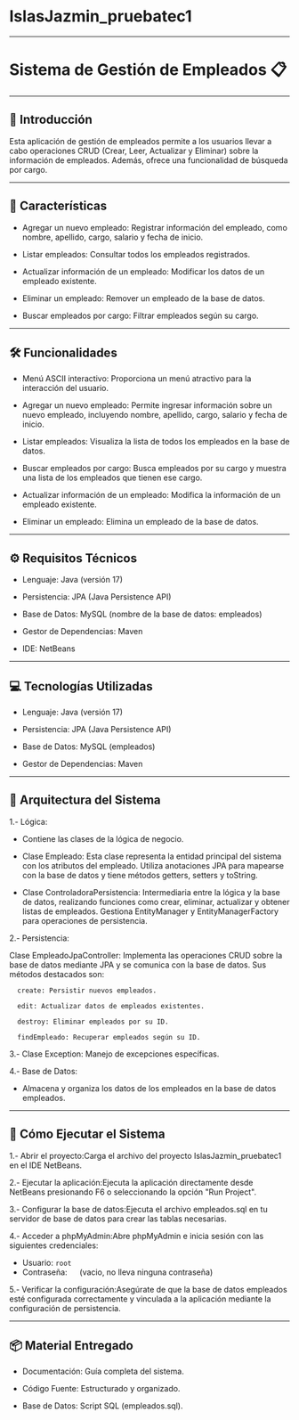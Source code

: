 # IslasJazmin_pruebatec1
---
# Sistema de Gestión de Empleados 📋

---
## 🌟 **Introducción**
Esta aplicación de gestión de empleados permite a los usuarios llevar a cabo operaciones CRUD (Crear, Leer, Actualizar y Eliminar) sobre la información de empleados. Además, ofrece una funcionalidad de búsqueda por cargo.

---
## 🎯 **Características**

- Agregar un nuevo empleado: Registrar información del empleado, como nombre, apellido, cargo, salario y fecha de inicio.

- Listar empleados: Consultar todos los empleados registrados.

- Actualizar información de un empleado: Modificar los datos de un empleado existente.

- Eliminar un empleado: Remover un empleado de la base de datos.

- Buscar empleados por cargo: Filtrar empleados según su cargo.

---
## 🛠️ **Funcionalidades**

- Menú ASCII interactivo: Proporciona un menú atractivo para la interacción del usuario.

- Agregar un nuevo empleado: Permite ingresar información sobre un nuevo empleado, incluyendo nombre, apellido, cargo, salario y fecha de inicio.

- Listar empleados: Visualiza la lista de todos los empleados en la base de datos.

- Buscar empleados por cargo: Busca empleados por su cargo y muestra una lista de los empleados que tienen ese cargo.

- Actualizar información de un empleado: Modifica la información de un empleado existente.

- Eliminar un empleado: Elimina un empleado de la base de datos.

---
## ⚙️ **Requisitos Técnicos**
- Lenguaje: Java (versión 17)

- Persistencia: JPA (Java Persistence API)

- Base de Datos: MySQL (nombre de la base de datos: empleados)

- Gestor de Dependencias: Maven

- IDE: NetBeans

---
## 💻 **Tecnologías Utilizadas**
- Lenguaje: Java (versión 17)

- Persistencia: JPA (Java Persistence API)

- Base de Datos: MySQL (empleados)

- Gestor de Dependencias: Maven

---
## 🔄 **Arquitectura del Sistema**

1.- Lógica:

- Contiene las clases de la lógica de negocio.

- Clase Empleado: Esta clase representa la entidad principal del sistema con los atributos del empleado. Utiliza anotaciones JPA para mapearse con la base de datos y tiene métodos getters, setters y toString.

- Clase ControladoraPersistencia: Intermediaria entre la lógica y la base de datos, realizando funciones como crear, eliminar, actualizar y obtener listas de empleados. Gestiona EntityManager y EntityManagerFactory para operaciones de persistencia.

2.- Persistencia:

Clase EmpleadoJpaController: Implementa las operaciones CRUD sobre la base de datos mediante JPA y se comunica con la base de datos. Sus métodos destacados son:

      create: Persistir nuevos empleados.

      edit: Actualizar datos de empleados existentes.

      destroy: Eliminar empleados por su ID.

      findEmpleado: Recuperar empleados según su ID.

3.- Clase Exception: Manejo de excepciones específicas.

4.- Base de Datos:

- Almacena y organiza los datos de los empleados en la base de datos empleados.

---
## 🚀 **Cómo Ejecutar el Sistema**
1.- Abrir el proyecto:Carga el archivo del proyecto IslasJazmin_pruebatec1 en el IDE NetBeans.

2.- Ejecutar la aplicación:Ejecuta la aplicación directamente desde NetBeans presionando F6 o seleccionando la opción "Run Project".

3.- Configurar la base de datos:Ejecuta el archivo empleados.sql en tu servidor de base de datos para crear las tablas necesarias.

4.- Acceder a phpMyAdmin:Abre phpMyAdmin e inicia sesión con las siguientes credenciales:
 - Usuario: `root`
 - Contraseña: `  ` (vacio, no lleva ninguna contraseña)

5.- Verificar la configuración:Asegúrate de que la base de datos empleados esté configurada correctamente y vinculada a la aplicación mediante la configuración de persistencia.

---
## 📦 **Material Entregado**
- Documentación: Guía completa del sistema.

- Código Fuente: Estructurado y organizado.

- Base de Datos: Script SQL (empleados.sql).
